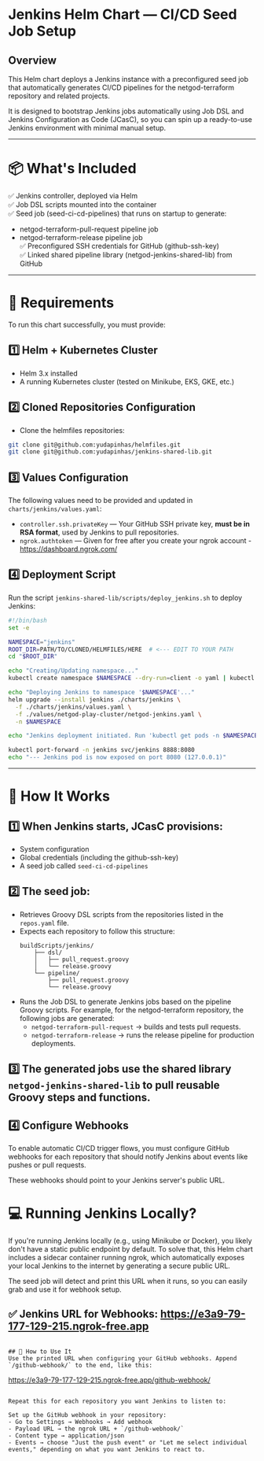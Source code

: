# Jenkins Helm Chart — CI/CD Seed Job Setup

## Overview

This Helm chart deploys a Jenkins instance with a preconfigured seed job that automatically generates CI/CD pipelines for the netgod-terraform repository and related projects.

It is designed to bootstrap Jenkins jobs automatically using Job DSL and Jenkins Configuration as Code (JCasC), so you can spin up a ready-to-use Jenkins environment with minimal manual setup.

---

# 📦 What's Included

✅ Jenkins controller, deployed via Helm  
✅ Job DSL scripts mounted into the container  
✅ Seed job (seed-ci-cd-pipelines) that runs on startup to generate:
  - netgod-terraform-pull-request pipeline job
  - netgod-terraform-release pipeline job  
✅ Preconfigured SSH credentials for GitHub (github-ssh-key)  
✅ Linked shared pipeline library (netgod-jenkins-shared-lib) from GitHub

---

# 🔧 **Requirements**
To run this chart successfully, you must provide:

## 1️⃣ Helm + Kubernetes Cluster
- Helm 3.x installed
- A running Kubernetes cluster (tested on Minikube, EKS, GKE, etc.)

## 2️⃣ Cloned Repositories Configuration
- Clone the helmfiles repositories:
```bash
git clone git@github.com:yudapinhas/helmfiles.git
git clone git@github.com:yudapinhas/jenkins-shared-lib.git
```

## 3️⃣ Values Configuration
The following values need to be provided and updated in `charts/jenkins/values.yaml`:
- `controller.ssh.privateKey` — Your GitHub SSH private key, **must be in RSA format**, used by Jenkins to pull repositories.
- `ngrok.authtoken` — Given for free after you create your ngrok account - https://dashboard.ngrok.com/

## 4️⃣ Deployment Script
Run the script `jenkins-shared-lib/scripts/deploy_jenkins.sh` to deploy Jenkins:

```bash
#!/bin/bash
set -e

NAMESPACE="jenkins"
ROOT_DIR=PATH/TO/CLONED/HELMFILES/HERE  # <--- EDIT TO YOUR PATH
cd "$ROOT_DIR"

echo "Creating/Updating namespace..."
kubectl create namespace $NAMESPACE --dry-run=client -o yaml | kubectl apply -f -

echo "Deploying Jenkins to namespace '$NAMESPACE'..."
helm upgrade --install jenkins ./charts/jenkins \
  -f ./charts/jenkins/values.yaml \
  -f ./values/netgod-play-cluster/netgod-jenkins.yaml \
  -n $NAMESPACE

echo "Jenkins deployment initiated. Run 'kubectl get pods -n $NAMESPACE' to check status."

kubectl port-forward -n jenkins svc/jenkins 8888:8080
echo "--- Jenkins pod is now exposed on port 8080 (127.0.0.1)"
```

---

# 🚀 How It Works

## 1️⃣ When Jenkins starts, JCasC provisions:
- System configuration
- Global credentials (including the github-ssh-key)
- A seed job called `seed-ci-cd-pipelines`

## 2️⃣ The seed job:
- Retrieves Groovy DSL scripts from the repositories listed in the `repos.yaml` file.
- Expects each repository to follow this structure:
  ```
  buildScripts/jenkins/
      ├── dsl/
      │   ├── pull_request.groovy
      │   └── release.groovy
      └── pipeline/
          ├── pull_request.groovy
          └── release.groovy
  ```
- Runs the Job DSL to generate Jenkins jobs based on the pipeline Groovy scripts. For example, for the netgod-terraform repository, the following jobs are generated:
  - `netgod-terraform-pull-request` → builds and tests pull requests.
  - `netgod-terraform-release` → runs the release pipeline for production deployments.

## 3️⃣ The generated jobs use the shared library `netgod-jenkins-shared-lib` to pull reusable Groovy steps and functions.

## 4️⃣ Configure Webhooks
To enable automatic CI/CD trigger flows, you must configure GitHub webhooks for each repository that should notify Jenkins about events like pushes or pull requests.

These webhooks should point to your Jenkins server's public URL.

# 💻 Running Jenkins Locally?
If you're running Jenkins locally (e.g., using Minikube or Docker), you likely don't have a static public endpoint by default. To solve that, this Helm chart includes a sidecar container running ngrok, which automatically exposes your local Jenkins to the internet by generating a secure public URL.

The seed job will detect and print this URL when it runs, so you can easily grab and use it for webhook setup.

## ✅ Jenkins URL for Webhooks: https://e3a9-79-177-129-215.ngrok-free.app
```

## 🔁 How to Use It
Use the printed URL when configuring your GitHub webhooks. Append `/github-webhook/` to the end, like this:
```
https://e3a9-79-177-129-215.ngrok-free.app/github-webhook/
```

Repeat this for each repository you want Jenkins to listen to:

Set up the GitHub webhook in your repository:
- Go to Settings → Webhooks → Add webhook
- Payload URL → the ngrok URL + `/github-webhook/`
- Content type → application/json
- Events → choose "Just the push event" or "Let me select individual events," depending on what you want Jenkins to react to.